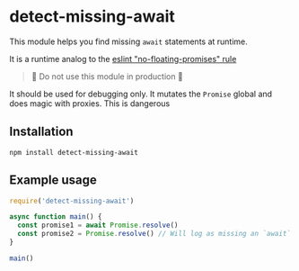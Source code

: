 # detect-missing-await

This module helps you find missing `await` statements at runtime.

It is a runtime analog to the [eslint "no-floating-promises" rule](https://github.com/typescript-eslint/typescript-eslint/blob/master/packages/eslint-plugin/docs/rules/no-floating-promises.md)

> 🚨 Do not use this module in production 🚨

It should be used for debugging only. It mutates the `Promise` global and does magic with proxies. This is dangerous

## Installation

`npm install detect-missing-await`

## Example usage

```js
require('detect-missing-await')

async function main() {
  const promise1 = await Promise.resolve()
  const promise2 = Promise.resolve() // Will log as missing an `await` statement
}

main()
```
